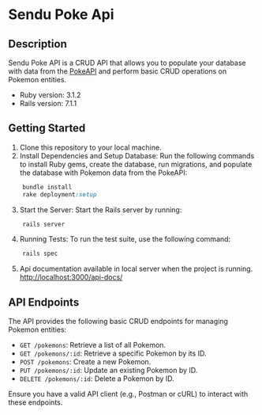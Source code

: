 # Sendu Poke Api

## Description ##
  Sendu Poke API is a CRUD API that allows you to populate your database with data from the [PokeAPI](https://pokeapi.co/) and perform basic CRUD operations on Pokemon entities.

* Ruby version: 3.1.2
* Rails version: 7.1.1
## Getting Started ##
  1. Clone this repository to your local machine.
  2. Install Dependencies and Setup Database: Run the following commands to install Ruby gems, create the database, run migrations, and populate the database with Pokemon data from the PokeAPI:

  ```ruby
      bundle install
      rake deployment:setup
  ```
  3. Start the Server: Start the Rails server by running:
  ```ruby
      rails server
  ```
  4. Running Tests: To run the test suite, use the following command:
  ```ruby
      rails spec
  ```
  5. Api documentation available in local server when the project is running. [http://localhost:3000/api-docs/](http://localhost:3000/api-docs/index.html)

## API Endpoints ##

The API provides the following basic CRUD endpoints for managing Pokemon entities:

- `GET /pokemons`: Retrieve a list of all Pokemon.
- `GET /pokemons/:id`: Retrieve a specific Pokemon by its ID.
- `POST /pokemons`: Create a new Pokemon.
- `PUT /pokemons/:id`: Update an existing Pokemon by ID.
- `DELETE /pokemons/:id`: Delete a Pokemon by ID.

Ensure you have a valid API client (e.g., Postman or cURL) to interact with these endpoints.
